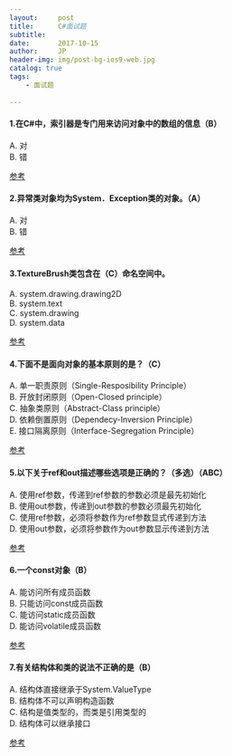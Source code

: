 ```yaml
---
layout:     post
title:      C#面试题
subtitle:   
date:       2017-10-15
author:     JP
header-img: img/post-bg-ios9-web.jpg
catalog: true
tags:
    - 面试题
    
---
```


#### 1.在C#中，索引器是专门用来访问对象中的数组的信息（B）
A. 对<br>
B. 错

[参考](https://www.nowcoder.com/questionTerminal/53cca8222061471db33995eb583235e5?orderByHotValue=1&mutiTagIds=572&page=6&onlyReference=false)

#### 2.异常类对象均为System．Exception类的对象。（A）
A. 对<br>
B. 错

[参考](https://www.nowcoder.com/questionTerminal/62055129a7d74fe18976dc6175611cc0?toCommentId=6299)

#### 3.TextureBrush类包含在（C）命名空间中。
A. system.drawing.drawing2D<br>
B. system.text<br>
C. system.drawing<br>
D. system.data<br>

[参考](TextureBrush类包含在)

#### 4.下面不是面向对象的基本原则的是？（C）
A. 单一职责原则（Single-Resposibility Principle）<br>
B. 开放封闭原则（Open-Closed principle）<br>
C. 抽象类原则（Abstract-Class principle）<br>
D. 依赖倒置原则（Dependecy-Inversion Principle）<br>
E. 接口隔离原则（Interface-Segregation Principle）

[参考](https://www.nowcoder.com/questionTerminal/6051f858caf441809eaf5cdd6800e537)

#### 5.以下关于ref和out描述哪些选项是正确的？（多选）（ABC）
A. 使用ref参数，传递到ref参数的参数必须是最先初始化<br>
B. 使用out参数，传递到out参数的参数必须最先初始化<br>
C. 使用ref参数，必须将参数作为ref参数显式传递到方法<br>
D. 使用out参数，必须将参数作为out参数显示传递到方法<br>

[参考](https://www.nowcoder.com/questionTerminal/542fa396270145f0b98b89902de203e5)

#### 6.一个const对象（B）
A. 能访问所有成员函数<br>
B. 只能访问const成员函数<br>
C. 能访问static成员函数<br>
D. 能访问volatile成员函数<br>

[参考](https://www.nowcoder.com/questionTerminal/542fa396270145f0b98b89902de203e5)

#### 7.有关结构体和类的说法不正确的是（B）
A. 结构体直接继承于System.ValueType<br>
B. 结构体不可以声明构造函数<br>
C. 结构是值类型的，而类是引用类型的<br>
D. 结构体可以继承接口<br>

[参考](https://www.nowcoder.com/questionTerminal/20d884b1f3b6475a909eece7d6d8242a)
